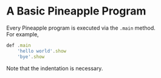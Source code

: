 # A Basic Pineapple Program
Every Pineapple program is executed via the `.main` method.  
For example,
```js
def .main
    'hello world'.show
    'bye'.show
```
Note that the indentation is necessary.
